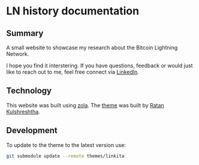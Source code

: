 # LN history documentation

## Summary

A small website to showcase my research about the Bitcoin Lightning Network.

I hope you find it interstering. 
If you have questions, feedback or would just like to reach out to me, feel free connect via [LinkedIn](https://www.linkedin.com/in/fabian-felix-kraus/).


## Technology

This website was built using [zola](www.getzola.org).
The [theme](https://github.com/RatanShreshtha/DeepThought) was built by [Ratan Kulshreshtha](https://twitter.com/RatanShreshtha).

## Development

To update to the theme to the latest version use: 
```bash
git submodule update --remote themes/linkita
```
